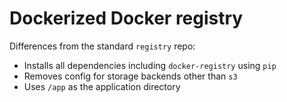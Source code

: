 # Dockerized Docker registry

Differences from the standard `registry` repo:

* Installs all dependencies including `docker-registry` using `pip`
* Removes config for storage backends other than `s3`
* Uses `/app` as the application directory
